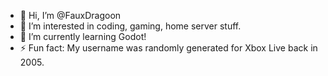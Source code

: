 - 👋 Hi, I’m @FauxDragoon
- 👀 I’m interested in coding, gaming, home server stuff.
- 🌱 I’m currently learning Godot!
- ⚡ Fun fact: My username was randomly generated for Xbox Live back in 2005.

<!---
FauxDragoon/FauxDragoon is a ✨ special ✨ repository because its `README.md` (this file) appears on your GitHub profile.
You can click the Preview link to take a look at your changes.
--->
